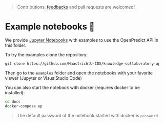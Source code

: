 > Contributions, [feedbacks](https://github.com/MaastrichtU-IDS/knowledge-collaboratory-api/issues) and pull requests are welcomed!

# Example notebooks 📔

We provide [Jupyter Notebooks](https://jupyter.org/) with examples to use the OpenPredict API in this folder.

To try the examples clone the repository:

```bash
git clone https://github.com/MaastrichtU-IDS/knowledge-collaboratory-api.git
```

Then go to the `examples` folder and open the notebooks with your favorite viewer (Jupyter or VisualStudio Code)

You can also start the notebook with docker (requires docker to be installed):

```bash
cd docs
docker-compose up
```

> The default password of the notebook started with docker is `password`